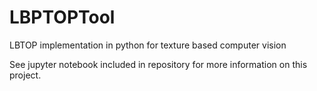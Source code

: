 # LBPTOPTool
LBTOP implementation in python for texture based computer vision

See jupyter notebook included in repository for more information on this project.

